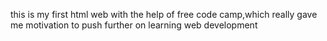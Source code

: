 this is my first html web with the help of free code camp,which really gave me motivation to push further on learning web development
